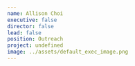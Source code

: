 ```yaml
---
name: Allison Choi
executive: false
director: false
lead: false
position: Outreach
project: undefined
image: ../assets/default_exec_image.png
---
```

